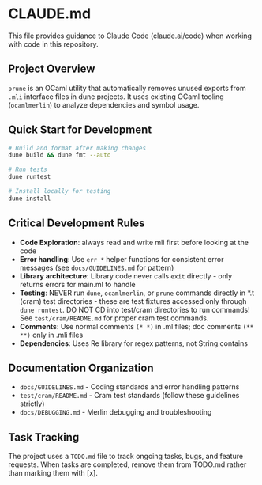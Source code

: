 # CLAUDE.md

This file provides guidance to Claude Code (claude.ai/code) when working with code in this repository.

## Project Overview

`prune` is an OCaml utility that automatically removes unused exports from `.mli` interface files in dune projects. It uses existing OCaml tooling (`ocamlmerlin`) to analyze dependencies and symbol usage.

## Quick Start for Development

```bash
# Build and format after making changes
dune build && dune fmt --auto

# Run tests
dune runtest

# Install locally for testing
dune install
```

## Critical Development Rules

- **Code Exploration**: always read and write mli first before looking at the code
- **Error handling**: Use `err_*` helper functions for consistent error messages (see `docs/GUIDELINES.md` for pattern)
- **Library architecture**: Library code never calls `exit` directly - only returns errors for main.ml to handle
- **Testing**: NEVER run `dune`, `ocamlmerlin`, or `prune` commands directly in *.t (cram) test directories - these are test fixtures accessed only through `dune runtest`. DO NOT CD into test/cram directories to run commands! See `test/cram/README.md` for proper cram test commands.
- **Comments**: Use normal comments `(* *)` in .ml files; doc comments `(** **)` only in .mli files
- **Dependencies**: Uses Re library for regex patterns, not String.contains

## Documentation Organization

- `docs/GUIDELINES.md` - Coding standards and error handling patterns
- `test/cram/README.md` - Cram test standards (follow these guidelines strictly)
- `docs/DEBUGGING.md` - Merlin debugging and troubleshooting

## Task Tracking

The project uses a `TODO.md` file to track ongoing tasks, bugs, and feature requests. When tasks are completed, remove them from TODO.md rather than marking them with [x].